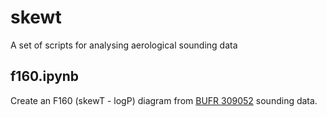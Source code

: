 # skewt

A set of scripts for analysing aerological sounding data

## f160.ipynb
Create an F160 (skewT - logP) diagram from [BUFR 309052](https://vocabulary-manager.eumetsat.int/vocabularies/BUFR/WMO/32/TABLE_D/309052) sounding data.
